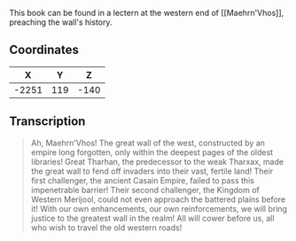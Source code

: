  

This book can be found in a lectern at the western end of [[Maehrn'Vhos]], preaching the wall's history.

## Coordinates
| **X** | **Y** | **Z** |
| :---: | :---: | :---: |
| -2251 |  119  | -140  |

## Transcription
> Ah, Maehrn'Vhos! The great wall of the west, constructed by an empire long forgotten, only within the deepest pages of the oldest libraries! Great Tharhan, the predecessor to the weak Tharxax, made the great wall to fend off invaders into their vast, fertile land! Their first challenger, the ancient Casain Empire, failed to pass this impenetrable barrier! Their second challenger, the Kingdom of Western Merijool, could not even approach the battered plains before it! With our own enhancements, our own reinforcements, we will bring justice to the greatest wall in the realm! All will cower before us, all who wish to travel the old western roads!



